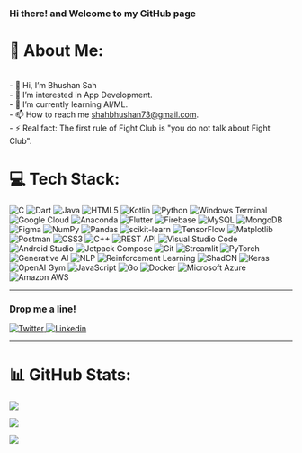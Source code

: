 ### Hi there! and Welcome to my GitHub page 
# 💫 About Me:
<br>- 👋 Hi, I’m  Bhushan Sah<br>- 👀 I’m interested in App Development.<br>- 🌱 I’m currently learning AI/ML.<br>- 📫 How to reach me shahbhushan73@gmail.com.<br>- ⚡ Real fact: The first rule of Fight Club is "you do not talk about Fight Club".

# 💻 Tech Stack:
![C](https://img.shields.io/badge/c-%2300599C.svg?style=for-the-badge&logo=c&logoColor=white) 
![Dart](https://img.shields.io/badge/dart-%230175C2.svg?style=for-the-badge&logo=dart&logoColor=white) 
![Java](https://img.shields.io/badge/java-%23ED8B00.svg?style=for-the-badge&logo=openjdk&logoColor=white) 
![HTML5](https://img.shields.io/badge/html5-%23E34F26.svg?style=for-the-badge&logo=html5&logoColor=white) 
![Kotlin](https://img.shields.io/badge/kotlin-%237F52FF.svg?style=for-the-badge&logo=kotlin&logoColor=white) 
![Python](https://img.shields.io/badge/python-3670A0?style=for-the-badge&logo=python&logoColor=ffdd54) 
![Windows Terminal](https://img.shields.io/badge/Windows%20Terminal-%234D4D4D.svg?style=for-the-badge&logo=windows-terminal&logoColor=white) 
![Google Cloud](https://img.shields.io/badge/GoogleCloud-%234285F4.svg?style=for-the-badge&logo=google-cloud&logoColor=white) 
![Anaconda](https://img.shields.io/badge/Anaconda-%2344A833.svg?style=for-the-badge&logo=anaconda&logoColor=white) 
![Flutter](https://img.shields.io/badge/Flutter-%2302569B.svg?style=for-the-badge&logo=Flutter&logoColor=white)
![Firebase](https://img.shields.io/badge/firebase-a08021?style=for-the-badge&logo=firebase&logoColor=ffcd34) 
![MySQL](https://img.shields.io/badge/mysql-4479A1.svg?style=for-the-badge&logo=mysql&logoColor=white) 
![MongoDB](https://img.shields.io/badge/MongoDB-%234ea94b.svg?style=for-the-badge&logo=mongodb&logoColor=white) 
![Figma](https://img.shields.io/badge/figma-%23F24E1E.svg?style=for-the-badge&logo=figma&logoColor=white) 
![NumPy](https://img.shields.io/badge/numpy-%23013243.svg?style=for-the-badge&logo=numpy&logoColor=white) 
![Pandas](https://img.shields.io/badge/pandas-%23150458.svg?style=for-the-badge&logo=pandas&logoColor=white)
![scikit-learn](https://img.shields.io/badge/scikit--learn-%23F7931E.svg?style=for-the-badge&logo=scikit-learn&logoColor=white) 
![TensorFlow](https://img.shields.io/badge/TensorFlow-%23FF6F00.svg?style=for-the-badge&logo=TensorFlow&logoColor=white) 
![Matplotlib](https://img.shields.io/badge/Matplotlib-%23ffffff.svg?style=for-the-badge&logo=Matplotlib&logoColor=black) 
![Postman](https://img.shields.io/badge/Postman-FF6C37?style=for-the-badge&logo=postman&logoColor=white)
![CSS3](https://img.shields.io/badge/css3-%231572B6.svg?style=for-the-badge&logo=css3&logoColor=white) 
![C++](https://img.shields.io/badge/c++-%2300599C.svg?style=for-the-badge&logo=c%2B%2B&logoColor=white) 
<img alt="REST API" src="https://img.shields.io/badge/REST_API-005571?logo=api&logoColor=white&style=for-the-badge" />
<img alt="Visual Studio Code" src="https://img.shields.io/badge/Visual_Studio_Code-007ACC?logo=visual%20studio%20code&logoColor=white&style=for-the-badge" />
<img alt="Android Studio" src="https://img.shields.io/badge/Android_Studio-3DDC84?logo=android-studio&logoColor=white&style=for-the-badge" />
<img alt="Jetpack Compose" src="https://img.shields.io/badge/Jetpack_Compose-6200EE?logo=android&logoColor=white&color=6200EE&style=for-the-badge" />
<img alt="Git" src="https://img.shields.io/badge/Git-F05032?logo=git&logoColor=white&style=for-the-badge" />
![Streamlit](https://img.shields.io/badge/-Streamlit-FF4B4B?style=for-the-badge&logo=streamlit&logoColor=white)
![PyTorch](https://img.shields.io/badge/PyTorch-EE4C2C?style=for-the-badge&logo=pytorch&logoColor=white)
![Generative AI](https://img.shields.io/badge/Generative_AI-FF6F00?style=for-the-badge&logo=openai&logoColor=white)
![NLP](https://img.shields.io/badge/NLP-8A2BE2?style=for-the-badge&logo=natural-language-processing&logoColor=white)
![Reinforcement Learning](https://img.shields.io/badge/Reinforcement_Learning-008000?style=for-the-badge&logo=ai&logoColor=white)
![ShadCN](https://img.shields.io/badge/ShadCN-18181B?style=for-the-badge&logo=ui&logoColor=white)
![Keras](https://img.shields.io/badge/Keras-D00000?style=for-the-badge&logo=keras&logoColor=white)
![OpenAI Gym](https://img.shields.io/badge/OpenAI_Gym-0081A5?style=for-the-badge&logo=openai&logoColor=white)
<img alt="JavaScript" src="https://img.shields.io/badge/JavaScript-F7DF1E?logo=javascript&logoColor=black&style=for-the-badge" />
<img alt="Go" src="https://img.shields.io/badge/Go-00ADD8?logo=go&logoColor=white&style=for-the-badge" />
![Docker](https://img.shields.io/badge/Docker-2496ED?style=for-the-badge&logo=docker&logoColor=white)
![Microsoft Azure](https://img.shields.io/badge/Microsoft_Azure-0078D4?style=for-the-badge&logo=microsoft-azure&logoColor=white)
![Amazon AWS](https://img.shields.io/badge/Amazon_AWS-232F3E?style=for-the-badge&logo=amazon-aws&logoColor=white)
<!--
<img alt="Linux" src="https://img.shields.io/badge/Linux-FCC624?logo=linux&logoColor=black&color=FCC624&style=for-the-badge" />
<img alt="Adobe Lightroom" src="https://img.shields.io/badge/Adobe_Lightroom-31A8FF?logo=adobe-lightroom&logoColor=white&style=for-the-badge" />

 -->

</p>

 ---
 ### Drop me a line! 
 <p>
  <a href="https://twitter.com/BhuvanShah_">
    <img alt="Twitter" src="https://img.shields.io/badge/Twitter-1DA1F2?logo=twitter&logoColor=white&style=for-the-badge" />
  </a>
  <a href="https://www.linkedin.com/in/bhushan-sah-503b38204/"><img alt="Linkedin" src="https://img.shields.io/badge/linkedin-0077B5?logo=linkedin&logoColor=white&style=for-the-badge" /></a>
</p>

  ---

# 📊 GitHub Stats:
![](https://github-readme-stats.vercel.app/api?username=BhushanSah3&theme=aura&hide_border=false&include_all_commits=true&count_private=true&show_icons=true&cache_seconds=1800)

![](https://github-readme-streak-stats.herokuapp.com/?user=BhushanSah3&theme=aura&hide_border=false)

![](https://github-readme-stats.vercel.app/api/top-langs/?username=BhushanSah3&theme=aura&hide_border=false&include_all_commits=true&count_private=true&layout=compact)

<!--  ![Visitors](https://komarev.com/ghpvc/?username=BhushanSah3&color=blue) -->
